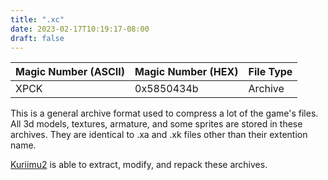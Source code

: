 ```yaml
---
title: ".xc"
date: 2023-02-17T10:19:17-08:00
draft: false
---
```


| Magic Number (ASCII) | Magic Number (HEX) | File Type |
|----------------------|--------------------|-----------|
| XPCK                 | 0x5850434b         | Archive   |

This is a general archive format used to compress a lot of the game's files. All 3d models, textures, armature, and some sprites are stored in these archives. They are identical to .xa and .xk files other than their extention name.

[Kuriimu2](https://github.com/FanTranslatorsInternational/Kuriimu2) is able to extract, modify, and repack these archives.

